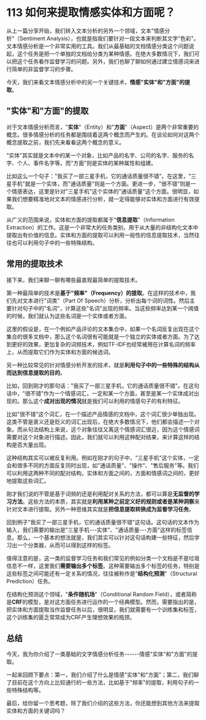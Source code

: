 # 113 如何来提取情感实体和方面呢？

从上一篇分享开始，我们转入文本分析的另外一个领域，文本"情感分析"（Sentiment
Analysis），也就是指我们要针对一段文本来判断其文字"色彩"。文本情感分析是一个非常实用的工具。我们从最基础的文档情感分类这个问题说起，这个任务是把一个单独的文档给分类为某种情感。在绝大多数情况下，我们可以把这个任务看作监督学习的问题。另外，我们也聊了聊如何通过建立情感词来进行简单的非监督学习的步骤。

今天，我们来看文本情感分析中的另一个关键技术，**情感"实体"和"方面"的提取**。

## "实体"和"方面"的提取

对于文本情感分析而言，"**实体**"（Entity）和"**方面**"（Aspect）是两个非常重要的概念。很多情感分析的任务都是围绕着这两个概念而产生的。在谈论如何对这两个概念提取之前，我们先来看看这两个概念的意义。

"实体"其实就是文本中的某一个对象，比如产品的名字、公司的名字、服务的名字、个人、事件名字等。而"方面"则是实体的某种属性和组建。

比如这么一个句子："我买了一部三星手机，它的通话质量很不错"。在这里，"三星手机"就是一个实体，而"通话质量"则是一个方面。更进一步，"很不错"则是一个情感表达，这里是针对"三星手机"这个实体的"通话质量"这个方面。很明显，如果我们想要精准地对文本的情感进行分析，就一定得能够对实体和方面进行有效提取。

从广义的范围来说，实体和方面的提取都属于"**信息提取**"（Information
Extraction）的工作。这是一个非常大的任务类别，用于从大量的非结构化文本中提取出有价值的信息。实体和方面的提取可以利用一般性的信息提取技术，当然往往也可以利用句子中的一些特殊结构。

## 常用的提取技术

接下来，我们来聊一聊有哪些最直观最简单的提取技术。

第一种最简单的技术是**基于"频率"（Frequency）的提取**。在这样的技术中，我们先对文本进行"词类"（Part
Of
Speech）分析，分析出每个词的词性。然后主要针对句子中的"名词"，计算这些"名词"出现的频率。当这些频率达到某一个阈值的时候，我们就认为这些名词是一个实体或者方面。

这里的假设是，在一个例如产品评论的文本集合中，如果一个名词反复出现在这个集合的很多文档中，那么这个名词很有可能就是一个独立的实体或者方面。为了达到更好的效果，更加复杂的词频技术，例如TF-IDF也经常被用在计算名词的频率上，从而提取它们作为实体和方面的候选词。

另一种比较常见的针对情感分析开发的技术，就是**利用句子中的一些特殊的结构从而达到信息提取的目的**。

比如，回到刚才的那句话："我买了一部三星手机，它的通话质量很不错"。在这句话中，"很不错"作为一个情感词汇，一定和某一个方面，甚至是某一个实体成对出现的。那么这个**成对出现的情况**就是我们可以利用的情感句子的有利特征。

比如"很不错"这个词汇，在一个描述产品情感的文档中，这个词汇很少单独出现。这类不管是褒义还是贬义的词汇出现后，在绝大多数情况下，他们都会描述一个对象。而从句法结构上来说，这个对象往往又离这个情感词汇很近，因为这个情感词需要对这个对象进行描述。因此，我们就可以利用这种配对结果，来计算这样的结构是否大量出现。

这种结构其实可以被反复利用。例如在刚才的句子中，"三星手机"这个实体，一定会和很多不同的方面反复同时出现，如"通话质量"、"操作"、"售后服务"等。我们可以利用这两种不同的配对结构，实体和方面之间的，方面和情感词之间的，更好地提取这些词汇。

刚才我们说的不管是基于词频的还是利用配对关系的方法，都可以算是**无监督的学习方法**。这些方法的本质，其实就是**利用某种之前定义好的规则或者是某种洞察**来针对文本进行提取。另外一种思维其实就是**把信息提取转换成为监督学习任务**。

回到例子"我买了一部三星手机，它的通话质量很不错"这句话。这句话的文本作为输入，我们需要的输出是"三星手机---实体"、"通话质量---方面"这样的标签信息。那么，一个基本的想法就是，我们其实可以针对这句话构建一些特征，然后学习出一个分类器，从而可以得到这样的标签。

值得注意的是，这一类的监督学习任务和我们常见的例如分类一个文档是不是垃圾信息不一样，这里我们**需要输出多个标签**。这种需要输出多个标签的任务，特别是这些标签之间可能还有一定关系的情况，往往被称作是"**结构化预测**"（Structural
Prediction）任务。

在结构化预测这个领域，"**条件随机场**"（Conditional Random
Field），或者简称是**CRF**的模型，是对这方面任务进行运作的一个经典模型。然而，需要指出的是，把实体和方面提取当作监督任务以后，很明显，我们就需要有一个训练集和标签，这个训练集的匮乏常常成为CRF产生理想效果的瓶颈。

## 总结

今天，我为你介绍了一类基础的文字情感分析任务------情感"实体"和"方面"的提取。

一起来回顾下要点：第一，我们介绍了什么是情感"实体"和"方面"；第二，我们聊了目前在这个方向上比较通行的一些方法，比如基于"频率"的提取，利用句子的一些特殊结构等。

最后，给你留一个思考题，除了我们介绍的这些方法，你还能想到其他方法来提取实体和方面的关键词吗？
